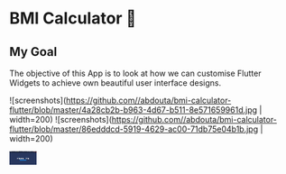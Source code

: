 
# BMI Calculator 💪

## My Goal

The objective of this App is to look at how we can customise Flutter Widgets to achieve own beautiful user interface designs.

![screenshots](https://github.com//abdouta/bmi-calculator-flutter/blob/master/4a28cb2b-b963-4d67-b511-8e571659961d.jpg | width=200)
![screenshots](https://github.com//abdouta/bmi-calculator-flutter/blob/master/86edddcd-5919-4629-ac00-71db75e04b1b.jpg | width=200)

<img src="https://github.com//abdouta/bmi-calculator-flutter/blob/master/4a28cb2b-b963-4d67-b511-8e571659961d.jpg" height="24" width="48">
